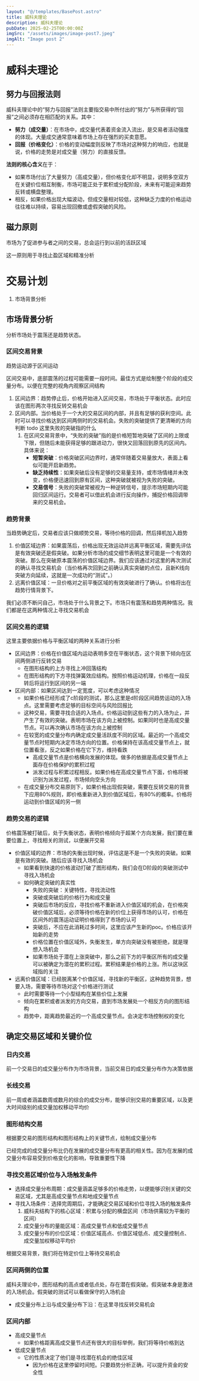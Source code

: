 ```yaml
---
layout: "@/templates/BasePost.astro"
title: 威科夫理论
description: 威科夫理论
pubDate: 2025-02-25T00:00:00Z
imgSrc: "/assets/images/image-post7.jpeg"
imgAlt: "Image post 2"
---
```


# 威科夫理论

## 努力与回报法则

威科夫理论中的“努力与回报”法则主要指交易中所付出的“努力”与所获得的“回报”之间必须存在相匹配的关系。其中：

- **努力（成交量）**：在市场中，成交量代表着资金流入流出，是交易者活动强度的体现。大量成交通常意味着市场上存在强烈的买卖意愿。
- **回报（价格变化）**：价格的变动幅度则反映了市场对这种努力的响应，也就是说，价格的走势是对成交量（努力）的直接反馈。

**法则的核心含义**在于：

- 如果市场付出了大量努力（高成交量），但价格变化却不明显，说明多空双方在关键价位相互制衡，市场可能正处于累积或分配阶段，未来有可能迎来趋势反转或横盘整理。
- 相反，如果价格出现大幅波动，但成交量相对较低，这种缺乏力度的价格运动往往难以持续，容易出现回撤或虚假突破的风险。

## 磁力原则

市场为了促进参与者之间的交易，总会运行到以前的活跃区域

这一原则用于寻找止盈区域和精准分析

# 交易计划

1. 市场背景分析

## 市场背景分析

分析市场处于震荡还是趋势状态。

### 区间交易背景

趋势运动源于区间运动

区间交易中，底部震荡的过程可能需要一段时间。最佳方式是绘制整个阶段的成交量分布。以便在完整的视角内观察区间结构

1. 区间边界：趋势停止后，价格开始进入区间交易，市场处于平衡状态。此时应该在图形两次寻找反转交易机会
2. 区间内部。当价格处于一个大的交易区间的内部，并且有足够的获利空间。此时可以寻找价格达到区间两侧时的交易机会。失败的突破提供了更清晰的方向判断 todo 这里失败的突破指的什么
    1. 在区间交易背景中，“失败的突破”指的是价格短暂地突破了区间的上限或下限，但随后未能获得足够的跟进动力，很快又回落回到原先的区间内。具体来说：
        - **短暂突破**：价格突破区间边界时，通常伴随着交易量放大，表面上看似可能开启新趋势。
        - **缺乏持续性**：如果突破后没有足够的交易量支持，或市场情绪并未改变，价格便迅速回到原有区间，这种突破就被视为失败的突破。
        - **交易信号**：失败的突破常被视为一种逆转信号，提示市场短期内可能回归区间运行。交易者可以借此机会进行反向操作，捕捉价格回调带来的交易机会。

### 趋势背景

当趋势确定后，交易者应该只做顺势交易，等待价格的回调，然后择机加入趋势

1. 价值区域边界：如果震荡后，价格出现无效运动并远离平衡区域，需要先评估 是有效突破还是假突破。如果分析市场的成交细节表明这里可能是一个有效的突破。那么在突破原本震荡的价值区域边界。我们应该通过对这里的再次测试的确认寻找交易机会（当价格再次回到之前确认真实突破的点位，且新K线向突破方向延续，这就是一次成功的“测试”。）
2. 远离价值区域：一旦价格对之前平衡区域的有效突破进行了确认。价格将出在趋势行情背景下。

我们必须不断问自己，市场处于什么背景之下。市场只有震荡和趋势两种情况。我们都是在这两种情况上寻找交易机会

### 区间交易的逻辑

这里主要依据价格与平衡区域的两种关系进行分析

- 区间边界：价格在价值区域内运动表明多空在平衡状态，这个背景下倾向在区间两侧进行反转交易
    - 在图形结构的上方寻找上冲回落结构
    - 在图形结构的下方寻找弹簧效应结构。按照价格运动机理，价格在一段反转后将运行到区间的另一端
- 区间内部：如果区间达到一定宽度，可以考虑这种情况
    - 如果价格已经形成了c阶段的测试，那么这里是d阶段区间趋势运动的入场点。这里需要考虑足够的目标空间与风险回报比
    - 这种交易，需要寻找合适的入场点。价格运动到这些有力的入场为止，并产生了有效的突破。表明市场在该方向上被控制。如果同时也是高成交量节点。可以再次确认市场在该方向上被控制
    - 在较宽的成交量分布内确定成交量活跃度不同的区域。最近的一个高成交量节点时短期内决定市场方向的位置。价格保持在该高成交量节点上，就位置看涨，反之如果价格在它下方，维持看跌
        - 高成交量节点是价格横向发展的体现。做多的依据是高成交量节点上面存在价格保护的累积过程
        - 派发过程与积累过程相反。如果价格在高成交量节点下面，价格将被识别为派发过程，市场倾向空头方向
    - 在成交量分布交易原则下，如果价格出现假突破，需要在反转交易的背景下应用80%规则，即价格重新进入到价值区域后，有80%的概率。价格将运动到价值区域的另一侧

### 趋势交易的逻辑

价格震荡被打破后，处于失衡状态，表明价格倾向于超某个方向发展，我们要在重要位置上，寻找相关的测试，以便展开交易

- 价值区域的边界：市场的失衡出现时候，评估这是不是一个失败的突破。如果是有效的突破。随后应该寻找入场机会
    - 如果看到快速的价格波动打破了图形结构，我们会在D阶段的突破测试中寻找入场机会
    - 如何确定突破的真实性
        - 失败的突破：关键特性，寻找流动性
        - 突破或突破后的价格行为和成交量
        - 突破后市场的反应，寻找价格不重新进入价值区域的机会，在价格突破价值区域后，必须等待价格在新的价位上获得市场的认可，价格在区间外的震荡运动证明价格得到了市场的认可
        - 突破后，不应在此消耗过多时间，这里应该产生新的poc。价格应该开始新的走势
        - 价格位置在价值区域外，失衡发生，单方向突破没有被拒绝，就是理想入场机会
        - 如果市场处于潜在上涨突破中，那么之前下方的平衡区所有的成交量可以被确定为潜在的累积过程。累积结果是价格的上涨。所以这块区域指的关注
- 远离价值区域：已经脱离某个价值区域，寻找新的平衡区，这种趋势背景，想要入场，需要等待市场对这个价格进行测试
    - 此时需要等待一个小型结构在某些价位上发展
    - 倾向在累积或者派发的方向交易，直到市场发展处一个相反方向的图形结构
    - 趋势中，距离趋势最近的一个高成交量节点。会决定市场控制权的变化

## 确定交易区域和关键价位

### 日内交易

前一个交易日的成交量分布作为市场背景，当前交易日的成交量分布作为决策依据

### 长线交易

前一周或者涵盖数周或数月的综合的成交分布，能够识别交易的重要区域，以及更大时间级别的成交量加权移动平均价

### 图形结构交易

根据要交易的图形结构和图形结构上的关键节点，绘制成交量分布

已经完成的成交量分布比仍在发展的成交量分布有更高的相关性。因为在发展的成交量分布容易受到价格变化的影响，导致重要性下降

### 寻找交易区域价位与入场触发条件

- 选择成交量分布周期：成交量涵盖足够多的价格走势，以便能够识别关键的交易区域，尤其是高成交量节点和地成交量节点
- 寻找入场条件：选择完周期后，才能确定交易区域和价位寻找入场的触发条件
    1. 威科夫结构下的核心区域：积累与分配的横盘区间（市场供需较为平衡的区间）
    2. 成交量分布的量能区域：高成交量节点和低成交量节点
    3. 成交量分布的价位区域：价值区域高点、价值区域低点、成交量控制点、成交量加权移动平均价

根据交易背景，我们将在特定价位上等待交易机会

### 区间两侧的位置

威科夫理论中，图形结构的高点或者低点处，存在潜在假突破。假突破本身是激进的入场机会。假突破的测试可以看做保守的入场机会

- 成交量分布上沿与成交量分布下沿：在这里寻找反转交易机会

### 区间内部

- 高成交量节点
    - 如果价格距离高成交量节点还有很大的目标举例，我们将等待价格到达
- 低成交量节点
    - 它的性质决定了他们是寻找潜在机会的绝佳区域
        - 因为价格在这里停留时间短。只要趋势分析正确，可以提升资金的安全性